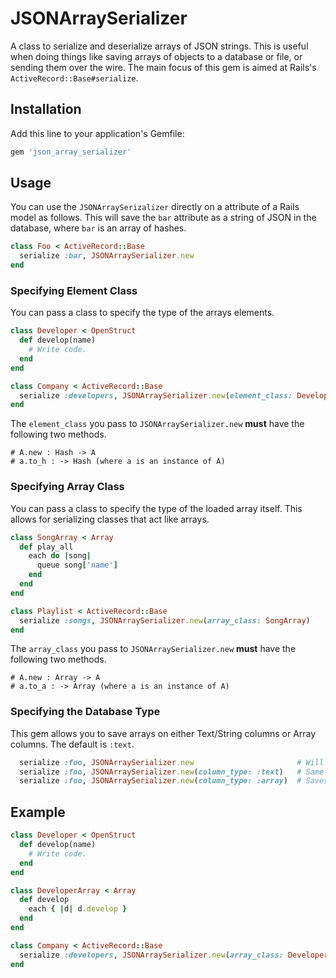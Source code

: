 # JSONArraySerializer

A class to serialize and deserialize arrays of JSON strings. This is useful when doing things like saving arrays of objects to a database or file, or sending them over the wire. The main focus of this gem is aimed at Rails's `ActiveRecord::Base#serialize`.

## Installation

Add this line to your application's Gemfile:

```ruby
gem 'json_array_serializer'
```

## Usage

You can use the `JSONArraySerizalizer` directly on a attribute of a Rails model as follows. This will save the `bar` attribute as a string of JSON in the database, where `bar` is an array of hashes.

```ruby
class Foo < ActiveRecord::Base
  serialize :bar, JSONArraySerializer.new
end
```

### Specifying Element Class

You can pass a class to specify the type of the arrays elements.

```ruby
class Developer < OpenStruct
  def develop(name)
    # Write code.
  end
end

class Company < ActiveRecord::Base
  serialize :developers, JSONArraySerializer.new(element_class: Developer)
end
```

The `element_class` you pass to `JSONArraySerializer.new` __must__ have the following two methods.

```
# A.new : Hash -> A
# a.to_h : -> Hash (where a is an instance of A)
```

### Specifying Array Class

You can pass a class to specify the type of the loaded array itself. This allows for serializing classes that act like arrays.

```ruby
class SongArray < Array
  def play_all
    each do |song|
      queue song['name']
    end
  end
end

class Playlist < ActiveRecord::Base
  serialize :songs, JSONArraySerializer.new(array_class: SongArray)
end
```

The `array_class` you pass to `JSONArraySerializer.new` __must__ have the following two methods.

```
# A.new : Array -> A
# a.to_a : -> Array (where a is an instance of A)
```

### Specifying the Database Type

This gem allows you to save arrays on either Text/String columns or Array columns. The default is `:text`.

```ruby
  serialize :foo, JSONArraySerializer.new                       # Will save to :text.
  serialize :foo, JSONArraySerializer.new(column_type: :text)   # Same as above.
  serialize :foo, JSONArraySerializer.new(column_type: :array)  # Saves to array column.
```

## Example

```ruby
class Developer < OpenStruct
  def develop(name)
    # Write code.
  end
end

class DeveloperArray < Array
  def develop
    each { |d| d.develop }
  end
end

class Company < ActiveRecord::Base
  serialize :developers, JSONArraySerializer.new(array_class: DeveloperArray, element_class: Developer)
end
```
